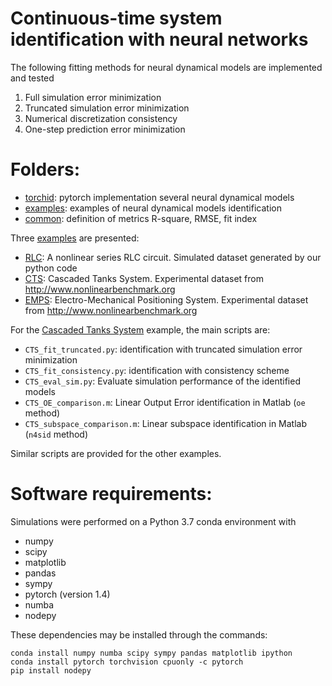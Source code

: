 # Continuous-time system identification with neural networks 

<!--- This repository contains the Python code to reproduce the results of the 
paper "Continuous-time system identification with neural networks" by Marco Forgione and Dario Piga. --->

The following fitting methods for neural dynamical models are implemented and tested

 1. Full simulation error minimization
 2. Truncated simulation error minimization
 3. Numerical discretization consistency
 4. One-step prediction error minimization


# Folders:
* [torchid](torchid):  pytorch implementation several neural dynamical models
* [examples](examples): examples of neural dynamical models identification 
* [common](common): definition of metrics R-square, RMSE, fit index 

Three [examples](examples) are presented:

* [RLC](examples/RLC): A nonlinear series RLC circuit. Simulated dataset generated by our python code
* [CTS](examples/CTS): Cascaded Tanks System. Experimental dataset from http://www.nonlinearbenchmark.org
* [EMPS](examples/EMPS): Electro-Mechanical Positioning System. Experimental dataset from http://www.nonlinearbenchmark.org

For the [Cascaded Tanks System](examples/CTS_example) example, the main scripts are:

 *  ``CTS_fit_truncated.py``: identification with truncated simulation error minimization
 *  ``CTS_fit_consistency.py``: identification with consistency scheme
 *  ``CTS_eval_sim.py``: Evaluate simulation performance of the identified models
 *  ``CTS_OE_comparison.m``: Linear Output Error identification in Matlab (``oe`` method)
 *  ``CTS_subspace_comparison.m``: Linear subspace identification in Matlab (``n4sid`` method)
  
Similar scripts are provided for the other examples.

# Software requirements:
Simulations were performed on a Python 3.7 conda environment with

 * numpy
 * scipy
 * matplotlib
 * pandas
 * sympy
 * pytorch (version 1.4)
 * numba
 * nodepy
 
These dependencies may be installed through the commands:

```
conda install numpy numba scipy sympy pandas matplotlib ipython
conda install pytorch torchvision cpuonly -c pytorch
pip install nodepy
```

